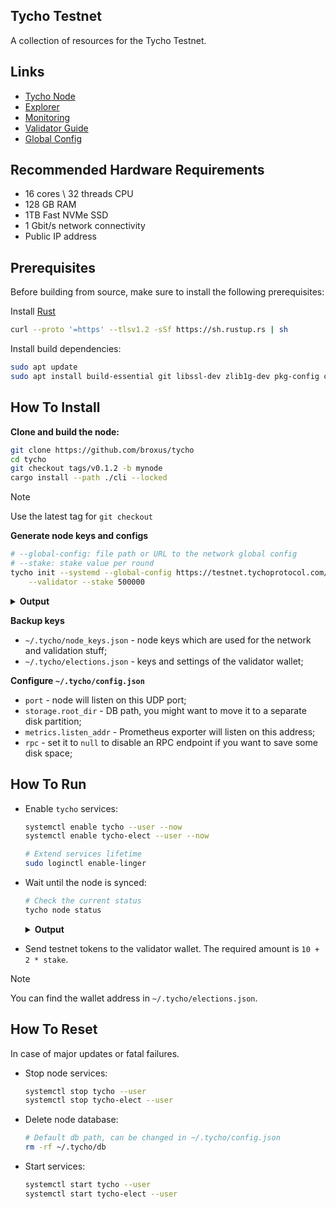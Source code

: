 ## Tycho Testnet

A collection of resources for the Tycho Testnet.

## Links
* [Tycho Node](https://github.com/broxus/tycho)
* [Explorer](https://testnet.tychoprotocol.com)
* [Monitoring](https://monitoring.tychoprotocol.com)
* [Validator Guide](https://github.com/broxus/tycho/blob/master/docs/validator.md)
* [Global Config](/global-config.json)

## Recommended Hardware Requirements

- 16 cores \ 32 threads CPU
- 128 GB RAM
- 1TB Fast NVMe SSD
- 1 Gbit/s network connectivity
- Public IP address

## Prerequisites

Before building from source, make sure to install the following prerequisites:

Install [Rust](https://www.rust-lang.org/tools/install)
```bash
curl --proto '=https' --tlsv1.2 -sSf https://sh.rustup.rs | sh
```

Install build dependencies:
```bash
sudo apt update
sudo apt install build-essential git libssl-dev zlib1g-dev pkg-config clang jq
```

## How To Install

**Clone and build the node:**
```bash
git clone https://github.com/broxus/tycho
cd tycho
git checkout tags/v0.1.2 -b mynode
cargo install --path ./cli --locked
```

> [!NOTE]
> Use the latest tag for `git checkout`

**Generate node keys and configs**

```bash
# --global-config: file path or URL to the network global config
# --stake: stake value per round
tycho init --systemd --global-config https://testnet.tychoprotocol.com/global-config.json \
    --validator --stake 500000
```

<details><summary><b>Output</b></summary>
<p>

```json
{
 "node_keys": {
   "public": "18794f07dfdca1e4a2ffa655bbe5da4d396852d7ea8e55e4f92e60d209d3ae1f",
   "path": "/home/my/.tycho/node_keys.json",
   "updated": true
 },
 "elections": {
   "wallet": "-1:eb1c97aa93dbb01ac6000ace8e7f08a8b8f0078ee53d861f2e924abcd7ca2c4c",
   "public": "344659d1171701530b61f475c0795657bfacaf5a7e850050c5be2c8235d3689d",
   "stake": "500000",
   "path": "/home/my/.tycho/elections.json",
   "updated": true
 },
 "node_config": {
   "path": "/home/my/.tycho/config.json",
   "updated": true
 },
 "global_config": {
   "path": "/home/my/.tycho/global-config.json",
   "updated": true
 },
 "systemd": {
   "tycho-elect": {
     "path": "/home/my/.config/systemd/my/tycho-elect.service",
     "updated": true
   },
   "tycho": {
     "path": "/home/my/.config/systemd/my/tycho.service",
     "updated": true
   }
 }
}
```
</p>
</details>



**Backup keys**

- `~/.tycho/node_keys.json` - node keys which are used for the network and validation stuff;
- `~/.tycho/elections.json` - keys and settings of the validator wallet;

**Configure `~/.tycho/config.json`**

- `port` - node will listen on this UDP port;
- `storage.root_dir` - DB path, you might want to move it to a separate disk partition;
- `metrics.listen_addr` - Prometheus exporter will listen on this address;
- `rpc` - set it to `null` to disable an RPC endpoint if you want to save some disk space;

## How To Run

- Enable `tycho` services:
  ```bash
  systemctl enable tycho --user --now
  systemctl enable tycho-elect --user --now

  # Extend services lifetime
  sudo loginctl enable-linger
  ```

- Wait until the node is synced:
  ```bash
  # Check the current status
  tycho node status
  ```

  <details><summary><b>Output</b></summary>
  <p>

  ```json
  {
    "init_mc_seqno": 0,
    "init_mc_block_id": "-1:8000000000000000:0:795ea223590f5ffa6a687ba090d37c5db6481b9d55b4bce375b0b48568413bf7:5e409bc128e785d56965294c99db2f8918005054d72c2d6a8c4080ee47ecf203",
    "latest_mc_seqno": 1341,
    "latest_mc_block_id": "-1:8000000000000000:1341:b88104daf5f7d6cdb3457722a0928463b671d2ab4a08c2e81603497b64f0e080:9ffc67faa8bdab9ffac05c4bbcdbb65323f193f60689e5bf668261cdfa526dd6",
    "time_diff": 1,
    "is_synced": true,
    "in_current_vset": false,
    "in_next_vset": false,
    "is_elected": false
  }
  ```
  </p>
  </details>



- Send testnet tokens to the validator wallet. The required amount is `10 + 2 * stake`.
> [!NOTE]
> You can find the wallet address in `~/.tycho/elections.json`.

## How To Reset

In case of major updates or fatal failures.

- Stop node services:
  ```bash
  systemctl stop tycho --user
  systemctl stop tycho-elect --user
  ```

- Delete node database:
  ```bash
  # Default db path, can be changed in ~/.tycho/config.json
  rm -rf ~/.tycho/db
  ```

- Start services:
  ```bash
  systemctl start tycho --user
  systemctl start tycho-elect --user
  ```
